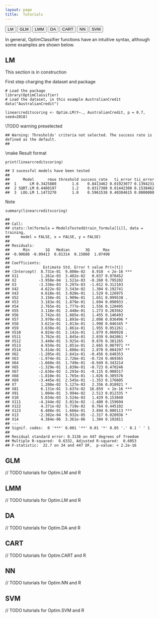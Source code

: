 ```yaml
---
layout: page
title:  Tutorials
---
```


<button class="method-button" onClick="location.href='#lm'">LM</button>
<button class="method-button GLM-button" onClick="location.href='#glm'">GLM</button>
<button class="method-button LMM-button" onClick="location.href='#lmm'">LMM</button>
<button class="method-button DA-button" onClick="location.href='#da'">DA</button>
<button class="method-button CART-button" onClick="location.href='#cart'">CART</button>
<button class="method-button NN-button" onClick="location.href='#nn'">NN</button>
<button class="method-button SVM-button" onClick="location.href='#svm'">SVM</button>

In general, OptimClassifier functions have an intuitive syntax, although some examples are shown below.

## LM
This section is in construction

First step charging the dataset and package
<pre class="r"><code># Load the package
library(OptimClassifier)
# Load the dataset, in this example AustralianCredit
data(&quot;AustralianCredit&quot;)</code></pre>

<pre class="r"><code>linearcreditscoring &lt;- Optim.LM(Y~., AustralianCredit, p = 0.7, seed=2018)</code></pre>

\\TODO warning preselected
<pre><code>## Warning: Thresholds' criteria not selected. The success rate is defined as the default. 
## </code></pre>
\\make Result format
<pre class="r"><code>print(linearcreditscoring)</code></pre>
<pre><code>## 3 sucessful models have been tested 
##  
##      Model      rmse threshold success_rate   ti_error tii_error 
##  1      LM 0.3425880       1.6    0.8413462 0.01923077 0.1394231 
##  2 SQRT.LM 0.4480197       1.2    0.8317308 0.01442308 0.1538462 
##  3  LOG.LM 1.1473270       1.0    0.5961538 0.40384615 0.0000000</code></pre>
<p>Note</p>
<pre class="r"><code>summary(linearcreditscoring)</code></pre>
<pre><code>## 
## Call:
## stats::lm(formula = ModelsTested$train_formula[[i]], data = training, 
##     model = FALSE, x = FALSE, y = FALSE)
## 
## Residuals:
##      Min       1Q   Median       3Q      Max 
## -0.90688 -0.09413  0.01314  0.15060  1.07490 
## 
## Coefficients:
##               Estimate Std. Error t value Pr(&gt;|t|)    
## (Intercept)  8.731e-01  9.800e-02   8.910  &lt; 2e-16 ***
## X11          1.261e-03  3.402e-02   0.037 0.970452    
## X2          -3.950e-04  1.521e-03  -0.260 0.795202    
## X3          -3.336e-03  3.297e-03  -1.012 0.312103    
## X42          4.622e-02  3.543e-02   1.304 0.192741    
## X43          4.618e-01  3.020e-01   1.529 0.126975    
## X52          3.150e-01  1.909e-01   1.651 0.099538 .  
## X53          3.183e-01  1.879e-01   1.694 0.090933 .  
## X54          2.765e-01  1.777e-01   1.556 0.120495    
## X55          3.118e-01  2.448e-01   1.273 0.203562    
## X56          2.742e-01  1.885e-01   1.455 0.146493    
## X57          3.970e-01  1.893e-01   2.098 0.036496 *  
## X58          3.621e-01  1.813e-01   1.998 0.046345 *  
## X59          3.638e-01  1.861e-01   1.955 0.051261 .  
## X510         4.024e-01  2.142e-01   1.879 0.060928 .  
## X511         3.762e-01  1.845e-01   2.039 0.042061 *  
## X512         3.440e-01  3.925e-01   0.876 0.381265    
## X513         4.934e-01  1.851e-01   2.665 0.007971 ** 
## X514         5.414e-01  1.886e-01   2.870 0.004297 ** 
## X62         -1.205e-01  2.641e-01  -0.456 0.648353    
## X63         -1.974e-01  2.726e-01  -0.724 0.469365    
## X64         -1.660e-01  1.749e-01  -0.949 0.343214    
## X65         -1.329e-01  1.839e-01  -0.723 0.470246    
## X67         -2.636e-02  2.293e-01  -0.115 0.908517    
## X68         -1.810e-01  1.765e-01  -1.026 0.305576    
## X69         -3.445e-01  2.545e-01  -1.353 0.176605    
## X7           1.208e-02  5.127e-03   2.356 0.018921 *  
## X81          6.131e-01  3.637e-02  16.859  &lt; 2e-16 ***
## X91          1.004e-01  3.994e-02   2.513 0.012335 *  
## X10          5.034e-03  3.524e-03   1.429 0.153840    
## X111        -4.244e-02  3.013e-02  -1.408 0.159694    
## X122         4.371e-02  5.719e-02   0.764 0.445102    
## X123         6.488e-01  1.666e-01   3.894 0.000113 ***
## X13         -2.302e-04  9.932e-05  -2.317 0.020936 *  
## X14          4.384e-06  3.361e-06   1.304 0.192811    
## ---
## Signif. codes:  0 '***' 0.001 '**' 0.01 '*' 0.05 '.' 0.1 ' ' 1
## 
## Residual standard error: 0.3136 on 447 degrees of freedom
## Multiple R-squared:  0.6332, Adjusted R-squared:  0.6053 
## F-statistic:  22.7 on 34 and 447 DF,  p-value: &lt; 2.2e-16</code></pre>
</div>


## GLM

// TODO tutorials for Optim.LM and R

## LMM

// TODO tutorials for Optim.LM and R

## DA

// TODO tutorials for Optim.DA and R


## CART

// TODO tutorials for Optim.CART and R

## NN

// TODO tutorials for Optim.NN and R


## SVM

// TODO tutorials for Optim.SVM and R
